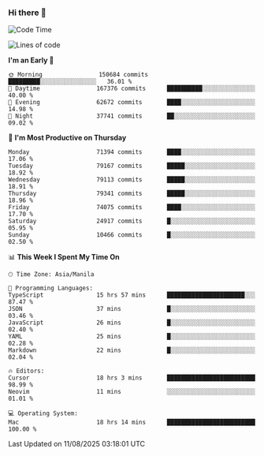 ### Hi there 👋

<!--START_SECTION:waka-->
![Code Time](http://img.shields.io/badge/Code%20Time-6%2C174%20hrs%2049%20mins-blue)

![Lines of code](https://img.shields.io/badge/From%20Hello%20World%20I%27ve%20Written-143.6%20million%20lines%20of%20code-blue)

**I'm an Early 🐤** 

```text
🌞 Morning                150684 commits      █████████░░░░░░░░░░░░░░░░   36.01 % 
🌆 Daytime                167376 commits      ██████████░░░░░░░░░░░░░░░   40.00 % 
🌃 Evening                62672 commits       ████░░░░░░░░░░░░░░░░░░░░░   14.98 % 
🌙 Night                  37741 commits       ██░░░░░░░░░░░░░░░░░░░░░░░   09.02 % 
```
📅 **I'm Most Productive on Thursday** 

```text
Monday                   71394 commits       ████░░░░░░░░░░░░░░░░░░░░░   17.06 % 
Tuesday                  79167 commits       █████░░░░░░░░░░░░░░░░░░░░   18.92 % 
Wednesday                79113 commits       █████░░░░░░░░░░░░░░░░░░░░   18.91 % 
Thursday                 79341 commits       █████░░░░░░░░░░░░░░░░░░░░   18.96 % 
Friday                   74075 commits       ████░░░░░░░░░░░░░░░░░░░░░   17.70 % 
Saturday                 24917 commits       █░░░░░░░░░░░░░░░░░░░░░░░░   05.95 % 
Sunday                   10466 commits       █░░░░░░░░░░░░░░░░░░░░░░░░   02.50 % 
```


📊 **This Week I Spent My Time On** 

```text
🕑︎ Time Zone: Asia/Manila

💬 Programming Languages: 
TypeScript               15 hrs 57 mins      ██████████████████████░░░   87.47 % 
JSON                     37 mins             █░░░░░░░░░░░░░░░░░░░░░░░░   03.46 % 
JavaScript               26 mins             █░░░░░░░░░░░░░░░░░░░░░░░░   02.40 % 
YAML                     25 mins             █░░░░░░░░░░░░░░░░░░░░░░░░   02.28 % 
Markdown                 22 mins             █░░░░░░░░░░░░░░░░░░░░░░░░   02.04 % 

🔥 Editors: 
Cursor                   18 hrs 3 mins       █████████████████████████   98.99 % 
Neovim                   11 mins             ░░░░░░░░░░░░░░░░░░░░░░░░░   01.01 % 

💻 Operating System: 
Mac                      18 hrs 14 mins      █████████████████████████   100.00 % 
```


 Last Updated on 11/08/2025 03:18:01 UTC
<!--END_SECTION:waka-->


<!--
**rad182/rad182** is a ✨ _special_ ✨ repository because its `README.md` (this file) appears on your GitHub profile.

Here are some ideas to get you started:

- 🔭 I’m currently working on ...
- 🌱 I’m currently learning ...
- 👯 I’m looking to collaborate on ...
- 🤔 I’m looking for help with ...
- 💬 Ask me about ...
- 📫 How to reach me: ...
- 😄 Pronouns: ...
- ⚡ Fun fact: ...
-->

